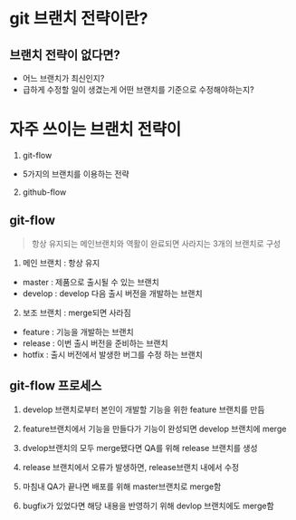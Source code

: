 # git 브랜치 전략이란?

## 브랜치 전략이 없다면?

- 어느 브랜치가 최신인지?
- 급하게 수정할 일이 생겼는게 어떤 브랜치를 기준으로 수정해야하는지?

# 자주 쓰이는 브랜치 전략이

1. git-flow

- 5가지의 브랜치를 이용하는 전략

2. github-flow

## git-flow

> 항상 유지되는 메인브랜치와 역활이 완료되면 사라지는 3개의 브랜치로 구성

1. 메인 브랜치 : 항상 유지

- master : 제품으로 출시될 수 있는 브랜치
- develop : develop 다음 출시 버전을 개발하는 브랜치

2. 보조 브랜치 : merge되면 사라짐

- feature : 기능을 개발하는 브랜치
- release : 이번 출시 버전을 준비하는 브랜치
- hotfix : 출시 버전에서 발생한 버그를 수정 하는 브랜치

## git-flow 프로세스

1. develop 브랜치로부터 본인이 개발할 기능을 위한 feature 브랜치를 만듬

2. feature브랜치에서 기능을 만들다가 기능이 완성되면 develop 브랜치에 merge

3. dvelop브랜치의 모두 merge됐다면 QA를 위해 release 브랜치를 생성
4. release 브랜치에서 오류가 발생하면, release브랜치 내에서 수정
5. 마침내 QA가 끝나면 배포를 위해 master브랜치로 merge함
6. bugfix가 있었다면 해당 내용을 반영하기 위해 devlop 브랜치에도 merge함
